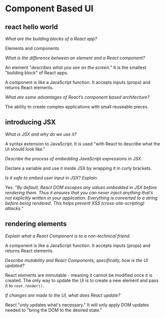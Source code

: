 # Component Based UI

## react hello world

*What are the building blocks of a React app?*

Elements and components

*What is the difference between an element and a React component?*

An element "*describes what you see on the screen.*" It is the smallest "building block" of React apps.

A component is like a JavaScript function. It accepts inputs (props) and returns React elements.

*What are some advantages of React’s component based architecture?*

The ability to create complex applications with small reuseable pieces.

## introducing JSX

*What is JSX and why do we use it?*

A syntax extension to JavaScript. It is used "with React to describe what the UI should look like."

*Describe the process of embedding JavaScript expressions in JSX.*

Declare a variable and use it inside JSX by wrapping it in curly brackets.

*Is it safe to embed user input in JSX? Explain.*

Yes. "*By default, React DOM escapes any values embedded in JSX before rendering them. Thus it ensures that you can never inject anything that’s not explicitly written in your application. Everything is converted to a string before being rendered. This helps prevent XSS (cross-site-scripting) attacks.*"

## rendering elements

*Explain what a React Component is to a non-technical friend.*

A component is like a JavaScript function. It accepts inputs (props) and returns React elements.

*Describe mutability and React Components, specifically, how is the UI updated?*

React elements are immutable - meaning it cannot be modified once it is created. The only way to update the UI is to create a new element and pass it to `root.render()`.

*If changes are made to the UI, what does React update?*

React "only updates what's necessary." It will only apply DOM updates needed to "bring the DOM to the desired state."